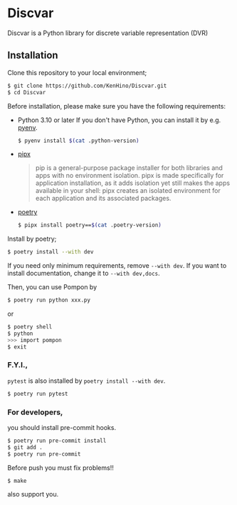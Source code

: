 # Discvar

Discvar is a Python library for discrete variable representation (DVR)

## Installation

Clone this repository to your local environment;

```bash
$ git clone https://github.com/KenHino/Discvar.git
$ cd Discvar
```

Before installation, please make sure you have the following requirements:

- Python 3.10 or later
  If you don't have Python, you can install it by e.g. [pyenv](https://github.com/pyenv/pyenv?tab=readme-ov-file#installation).
  ```bash
  $ pyenv install $(cat .python-version)
  ```

- [pipx](https://github.com/pypa/pipx)
  > pip is a general-purpose package installer for both libraries and apps with no environment isolation. pipx is made specifically for application installation, as it adds isolation yet still makes the apps available in your shell: pipx creates an isolated environment for each application and its associated packages.

- [poetry](https://python-poetry.org/)
  ```bash
  $ pipx install poetry==$(cat .poetry-version)
  ```

Install by poetry;
```bash
$ poetry install --with dev
```
If you need only minimum requirements, remove `--with dev`. If you want to install documentation, change it to `--with dev,docs`.

Then, you can use Pompon by
```bash
$ poetry run python xxx.py
```
or
```bash
$ poetry shell
$ python
>>> import pompon
$ exit
```

### F.Y.I.,

`pytest` is also installed by `poetry install --with dev`.
```bash
$ poetry run pytest
```


### For developers,

you should install pre-commit hooks.
```bash
$ poetry run pre-commit install
$ git add .
$ poetry run pre-commit
```
Before push you must fix problems!!

```bash
$ make
```
also support you.
